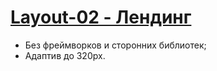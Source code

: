# [Layout-02 - Лендинг](https://zik-kurat.github.io/Layout-02/)
- Без фреймворков и сторонних библиотек;
- Адаптив до 320px.
